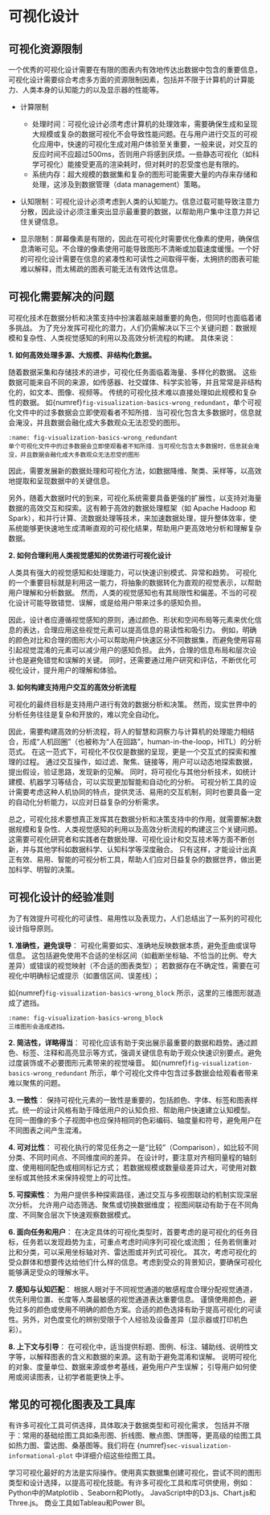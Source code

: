 # 可视化设计
<!-- :label:`visualization-design` -->

## 可视化资源限制

一个优秀的可视化设计需要在有限的图表内有效地传达出数据中包含的重要信息，可视化设计需要综合考虑多方面的资源限制因素，包括并不限于计算机的计算能力、人类本身的认知能力的以及显示器的性能等。

- 计算限制
  - 处理时间：可视化设计必须考虑计算机的处理效率，需要确保生成和呈现大规模或复杂的数据可视化不会导致性能问题。在与用户进行交互的可视化应用中，快速的可视化生成对用户体验至关重要，一般来说，对交互的反应时间不应超过500ms，否则用户将感到厌烦。一些静态可视化（如科学可视化）能接受更高的渲染耗时，但对耗时的忍受度也是有限的。
  - 系统内存：超大规模的数据集和复杂的图形可能需要大量的内存来存储和处理，这涉及到数据管理（data management）策略。

- 认知限制：可视化设计必须考虑到人类的认知能力。信息过载可能导致注意力分散，因此设计必须注重突出显示最重要的数据，以帮助用户集中注意力并记住关键信息。

- 显示限制：屏幕像素是有限的，因此在可视化时需要优化像素的使用，确保信息清晰可见。不合理的像素使用可能导致图形不清晰或加载速度缓慢。一个好的可视化设计需要在信息的紧凑性和可读性之间取得平衡，太拥挤的图表可能难以解释，而太稀疏的图表可能无法有效传达信息。

## 可视化需要解决的问题

可视化技术在数据分析和决策支持中扮演着越来越重要的角色，但同时也面临着诸多挑战。
为了充分发挥可视化的潜力，人们仍需解决以下三个关键问题：数据规模和复杂性、人类视觉感知的利用以及高效分析流程的构建。
具体来说：

**1. 如何高效处理多源、大规模、非结构化数据。**

随着数据采集和存储技术的进步，可视化任务面临着海量、多样化的数据。
这些数据可能来自不同的来源，如传感器、社交媒体、科学实验等，并且常常是非结构化的，如文本、图像、视频等。
传统的可视化技术难以直接处理如此规模和复杂性的数据。
如{numref}`fig-visualization-basics-wrong_redundant`，单个可视化文件中的过多数据会立即使观看者不知所措．当可视化包含太多数据时，信息就会淹没，并且数据会融化成大多数观众无法忍受的图形。
```{figure} fig/visualization-basics-wrong_redundant.png
:name: fig-visualization-basics-wrong_redundant
单个可视化文件中的过多数据会立即使观看者不知所措．当可视化包含太多数据时，信息就会淹没，并且数据会融化成大多数观众无法忍受的图形
```

因此，需要发展新的数据处理和可视化方法，如数据降维、聚类、采样等，以高效地提取和呈现数据中的关键信息。

另外，随着大数据时代的到来，可视化系统需要具备更强的扩展性，以支持对海量数据的高效交互和探索。这有赖于高效的数据处理框架（如 Apache Hadoop 和 Spark），和并行计算、流数据处理等技术，来加速数据处理，提升整体效率，使系统能够更快速地生成清晰直观的可视化结果，帮助用户更高效地分析和理解复杂数据。

<!-- 同时，随着大数据时代数据量的激增，可视化应用还需要设计可扩展的系统架构，利用并行计算、流数据处理等技术，实现对大规模数据的实时交互和探索。
而在数据处理技术方面，也需要使用先进的大数据处理框架（如 Apache Hadoop 和 Spark）来支持数据的快速处理和分析，通过对大量数据进行有效的分割和并行处理，显著提高处理效率。
上述方法不仅提升了数据处理的速度，还有助于生成更加清晰易懂的可视化表示。 -->

**2. 如何合理利用人类视觉感知的优势进行可视化设计**

人类具有强大的视觉感知和处理能力，可以快速识别模式、异常和趋势。
可视化的一个重要目标就是利用这一能力，将抽象的数据转化为直观的视觉表示，以帮助用户理解和分析数据。
然而，人类的视觉感知也有其局限性和偏差。不当的可视化设计可能导致错觉、误解，或是给用户带来过多的感知负担。

因此，设计者应遵循视觉感知的原则，通过颜色、形状和空间布局等元素来优化信息的表达，合理应用这些视觉元素可以提高信息的易读性和吸引力。
例如，明确的颜色对比和合理的图形大小可以帮助用户快速区分不同数据集，而避免使用容易引起视觉混淆的元素可以减少用户的感知负担。
此外，合理的信息布局和层次设计也是避免错觉和误解的关键。
同时，还需要通过用户研究和评估，不断优化可视化设计，提升用户的理解和体验。

**3. 如何构建支持用户交互的高效分析流程**

可视化的最终目标是支持用户进行有效的数据分析和决策。
然而，现实世界中的分析任务往往是复杂和开放的，难以完全自动化。

因此，需要构建高效的分析流程，将人的智慧和洞察力与计算机的处理能力相结合，形成“人机回圈”（也被称为“人在回路”，human-in-the-loop，HITL）的分析范式。
在这一范式下，可视化不仅仅是数据的呈现，更是一个交互式的探索和推理的过程。
通过交互操作，如过滤、聚焦、链接等，用户可以动态地探索数据，提出假设，验证思路，发现新的见解。
同时，将可视化与其他分析技术，如统计建模、机器学习等结合，可以实现更加智能和自动化的分析。
可视分析工具的设计需要考虑这种人机协同的特点，提供灵活、易用的交互机制，同时也要具备一定的自动化分析能力，以应对日益复杂的分析需求。

总之，可视化技术要想真正发挥其在数据分析和决策支持中的作用，就需要解决数据规模和复杂性、人类视觉感知的利用以及高效分析流程的构建这三个关键问题。
这需要可视化研究者和实践者在数据处理、可视化设计和交互技术等方面不断创新，并与其他学科如数据科学、认知科学等深度融合。
只有这样，才能设计出真正有效、易用、智能的可视分析工具，帮助人们应对日益复杂的数据世界，做出更加科学、明智的决策。

## 可视化设计的经验准则

为了有效提升可视化的可读性、易用性以及表现力，人们总结出了一系列的可视化设计指导原则。

**1. 准确性，避免误导**：
可视化需要如实、准确地反映数据本质，避免歪曲或误导信息。
这包括避免使用不合适的坐标区间（如截断坐标轴、不恰当的比例、夸大差异）或错误的视觉映射（不合适的图表类型）；
若数据存在不确定性，需要在可视化中明确标记或提示（如置信区间、误差线）；

如{numref}`fig-visualization-basics-wrong_block` 所示，这里的三维图形就造成了遮挡。

```{figure} fig/visualization-basics-wrong_block.png
:name: fig-visualization-basics-wrong_block
三维图形会造成遮挡。
```

**2. 简洁性，详略得当**：
可视化应该有助于突出展示最重要的数据和趋势。通过颜色、标签、注释和高亮显示等方式，强调关键信息有助于观众快速识别要点。避免过度装饰或不必要图形元素带来的视觉噪音。
如{numref}`fig-visualization-basics-wrong_redundant` 所示，单个可视化文件中包含过多数据会给观看者带来难以聚焦的问题。

**3. 一致性**：
保持可视化元素的一致性是重要的，包括颜色、字体、标签和图表样式。统一的设计风格有助于降低用户的认知负担、帮助用户快速建立认知模型。
在同一图像的多个子视图中也应保持相同的色彩编码、轴度量和符号，避免用户在不同图表之间产生混淆。

**4. 可对比性**：
可视化执行的常见任务之一是“比较”（Comparison），如比较不同分类、不同时间点、不同维度间的差异。
在设计时，要注意对齐相同量程的轴刻度、使用相同配色或相同标记方式；
若数据规模或数量级差异过大，可使用对数坐标或其他技术来保持视觉上的可比性。

**5. 可探索性**：
为用户提供多种探索路径，通过交互与多视图联动的机制实现深层次分析。
允许用户动态筛选、聚焦或切换数据维度；
视图间联动有助于在不同角度、不同聚合层次下快速观察数据模式。

**6. 面向任务和用户**：
在决定具体的可视化类型时，首要考虑的是可视化的任务目标，任务若以发现趋势为主，可重点考虑时间序列可视化或流图；
任务若侧重对比和分类，可以采用坐标轴对齐、雷达图或并列式可视化。
其次，考虑可视化的受众群体和想要传达给他们什么样的信息。考虑到受众的背景知识，要确保可视化能够满足受众的理解水平。

**7. 感知与认知匹配**：
根据人眼对于不同视觉通道的敏感程度合理分配视觉通道，优先利用位置、长度等人类最敏感的视觉通道表达重要信息。
谨慎使用颜色，避免过多的颜色或使用不明确的颜色方案。合适的颜色选择有助于提高可视化的可读性。另外，对色度变化的辨别受限于个人经验及设备差异（显示器或打印机色彩）。

**8. 上下文与引导**：
在可视化中，适当提供标题、图例、标注、辅助线、说明性文字等，以解释图表的含义和数据的来源。这有助于避免混淆和误解。
说明可视化的对象、度量单位、数据来源或参考基线，避免用户产生误解；
引导用户如何使用或阅读图表，让初学者能更快上手。


## 常见的可视化图表及工具库

有许多可视化工具可供选择，具体取决于数据类型和可视化需求，
包括并不限于：常用的基础绘图工具如条形图、折线图、散点图、饼图等，更高级的绘图工具如热力图、雷达图、桑基图等。我们将在 {numref}`sec-visualization-informational-plot` 中详细介绍这些绘图工具。

学习可视化最好的方法是实际操作。使用真实数据集创建可视化，尝试不同的图形类型和设计选择，以提高可视化技能。有许多可视化工具和库可供使用，例如：
Python中的Matplotlib 、Seaborn和Plotly。
JavaScript中的D3.js、Chart.js和Three.js。
商业工具如Tableau和Power BI。